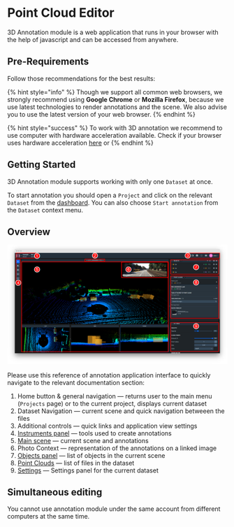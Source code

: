 # Point Cloud Editor

3D Annotation module is a web application that runs in your browser with the help of javascript and can be accessed from anywhere. 

## Pre-Requirements

Follow those recommendations for the best results:

{% hint style="info" %}
Though we support all common web browsers, we strongly recommend using **Google Chrome** or **Mozilla Firefox**, because we use latest technologies to render annotations and the scene. We also advise you to use the latest version of your web browser.
{% endhint %}

{% hint style="success" %}
To work with 3D annotation we recommend to use computer with hardware acceleration available. Check if your browser uses hardware acceleration [here](chrome://gpu) or 
{% endhint %}

## Getting Started

3D Annotation module supports working with only one `Dataset` at once.

To start annotation you should open a `Project` and click on the relevant `Dataset` from the [dashboard](../../data-organization/projects.md). You can also choose `Start annotation` from the `Dataset` context menu.

## Overview

![](navigation.png)

Please use this reference of annotation application interface to quickly navigate to the relevant documentation section:

1. Home button & general navigation — returns user to the main menu (`Projects` page) or to the current project, displays current dataset
2. Dataset Navigation — current scene and quick navigation betweeen the files
3. Additional controls — quick links and application view settings
4. [Instruments panel](3d_instruments.md) — tools used to create annotations
5. [Main scene](3d_scene.md) — current scene and annotations
6. Photo Context — representation of the annotations on a linked image
7. [Objects panel](3d_objects.md) — list of objects in the current scene
8. [Point Clouds](3d_pcds.md) — list of files in the dataset
9. [Settings](3d_settings.md) — Settings panel for the current dataset


## Simultaneous editing

You cannot use annotation module under the same account from different computers at the same time.

